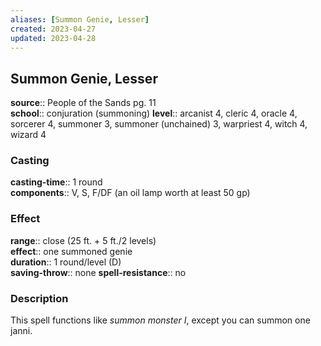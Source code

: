 ```yaml
---
aliases: [Summon Genie, Lesser]
created: 2023-04-27
updated: 2023-04-28
---
```


## Summon Genie, Lesser

**source**:: People of the Sands pg. 11  
**school**:: conjuration (summoning)
**level**:: arcanist 4, cleric 4, oracle 4, sorcerer 4, summoner 3, summoner (unchained) 3, warpriest 4, witch 4, wizard 4

### Casting

**casting-time**:: 1 round  
**components**:: V, S, F/DF (an oil lamp worth at least 50 gp)

### Effect

**range**:: close (25 ft. + 5 ft./2 levels)  
**effect**:: one summoned genie  
**duration**:: 1 round/level (D)  
**saving-throw**:: none
**spell-resistance**:: no

### Description

This spell functions like *summon monster I*, except you can summon one janni.
